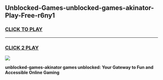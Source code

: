 
## Unblocked-Games-unblocked-games-akinator-Play-Free-r6ny1
<h3>
<a href="https://premium76.site?title=unblocked-games-akinator&ref=19M">CLICK TO PLAY</a></h3>
<hr>

<h3>
<a href="https://premium76.site?title=unblocked-games-akinator&ref=19M">CLICK 2 PLAY</a>
  
</h3>

<a href="https://premium76.site?title=unblocked-games-akinator&ref=19M"><img src="https://clearcache.store/games.png"></a>


**unblocked-games-akinator games unblocked: Your Gateway to Fun and Accessible Online Gaming**
